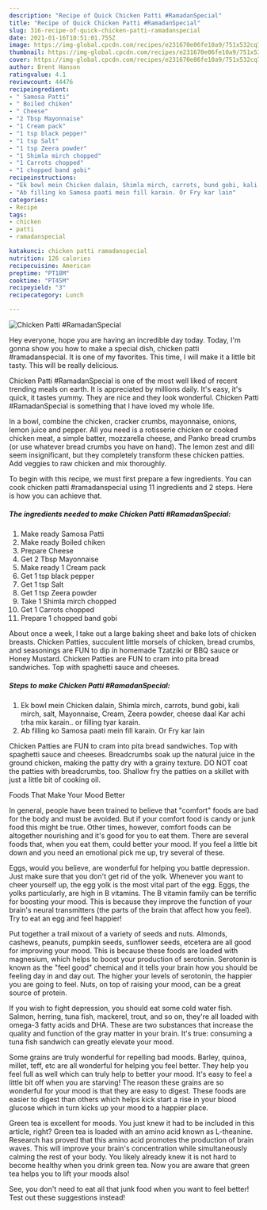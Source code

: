 ```yaml
---
description: "Recipe of Quick Chicken Patti #RamadanSpecial"
title: "Recipe of Quick Chicken Patti #RamadanSpecial"
slug: 316-recipe-of-quick-chicken-patti-ramadanspecial
date: 2021-01-16T10:51:01.755Z
image: https://img-global.cpcdn.com/recipes/e231670e06fe10a9/751x532cq70/chicken-patti-ramadanspecial-recipe-main-photo.jpg
thumbnail: https://img-global.cpcdn.com/recipes/e231670e06fe10a9/751x532cq70/chicken-patti-ramadanspecial-recipe-main-photo.jpg
cover: https://img-global.cpcdn.com/recipes/e231670e06fe10a9/751x532cq70/chicken-patti-ramadanspecial-recipe-main-photo.jpg
author: Brent Hanson
ratingvalue: 4.1
reviewcount: 44476
recipeingredient:
- " Samosa Patti"
- " Boiled chiken"
- " Cheese"
- "2 Tbsp Mayonnaise"
- "1 Cream pack"
- "1 tsp black pepper"
- "1 tsp Salt"
- "1 tsp Zeera powder"
- "1 Shimla mirch chopped"
- "1 Carrots chopped"
- "1 chopped band gobi"
recipeinstructions:
- "Ek bowl mein Chicken dalain, Shimla mirch, carrots, bund gobi, kali mirch, salt, Mayonnaise, Cream, Zeera powder, cheese daal Kar achi trha mix karain.. or filling tyar karain."
- "Ab filling ko Samosa paati mein fill karain. Or Fry kar lain"
categories:
- Recipe
tags:
- chicken
- patti
- ramadanspecial

katakunci: chicken patti ramadanspecial 
nutrition: 126 calories
recipecuisine: American
preptime: "PT18M"
cooktime: "PT45M"
recipeyield: "3"
recipecategory: Lunch

---
```



![Chicken Patti #RamadanSpecial](https://img-global.cpcdn.com/recipes/e231670e06fe10a9/751x532cq70/chicken-patti-ramadanspecial-recipe-main-photo.jpg)

Hey everyone, hope you are having an incredible day today. Today, I'm gonna show you how to make a special dish, chicken patti #ramadanspecial. It is one of my favorites. This time, I will make it a little bit tasty. This will be really delicious.

Chicken Patti #RamadanSpecial is one of the most well liked of recent trending meals on earth. It is appreciated by millions daily. It's easy, it's quick, it tastes yummy. They are nice and they look wonderful. Chicken Patti #RamadanSpecial is something that I have loved my whole life.

In a bowl, combine the chicken, cracker crumbs, mayonnaise, onions, lemon juice and pepper. All you need is a rotisserie chicken or cooked chicken meat, a simple batter, mozzarella cheese, and Panko bread crumbs (or use whatever bread crumbs you have on hand). The lemon zest and dill seem insignificant, but they completely transform these chicken patties. Add veggies to raw chicken and mix thoroughly.


To begin with this recipe, we must first prepare a few ingredients. You can cook chicken patti #ramadanspecial using 11 ingredients and 2 steps. Here is how you can achieve that.

<!--inarticleads1-->

##### The ingredients needed to make Chicken Patti #RamadanSpecial:

1. Make ready  Samosa Patti
1. Make ready  Boiled chiken
1. Prepare  Cheese
1. Get 2 Tbsp Mayonnaise
1. Make ready 1 Cream pack
1. Get 1 tsp black pepper
1. Get 1 tsp Salt
1. Get 1 tsp Zeera powder
1. Take 1 Shimla mirch chopped
1. Get 1 Carrots chopped
1. Prepare 1 chopped band gobi


About once a week, I take out a large baking sheet and bake lots of chicken breasts. Chicken Patties, succulent little morsels of chicken, bread crumbs, and seasonings are FUN to dip in homemade Tzatziki or BBQ sauce or Honey Mustard. Chicken Patties are FUN to cram into pita bread sandwiches. Top with spaghetti sauce and cheeses. 

<!--inarticleads2-->

##### Steps to make Chicken Patti #RamadanSpecial:

1. Ek bowl mein Chicken dalain, Shimla mirch, carrots, bund gobi, kali mirch, salt, Mayonnaise, Cream, Zeera powder, cheese daal Kar achi trha mix karain.. or filling tyar karain.
1. Ab filling ko Samosa paati mein fill karain. Or Fry kar lain


Chicken Patties are FUN to cram into pita bread sandwiches. Top with spaghetti sauce and cheeses. Breadcrumbs soak up the natural juice in the ground chicken, making the patty dry with a grainy texture. DO NOT coat the patties with breadcrumbs, too. Shallow fry the patties on a skillet with just a little bit of cooking oil. 

Foods That Make Your Mood Better


In general, people have been trained to believe that "comfort" foods are bad for the body and must be avoided. But if your comfort food is candy or junk food this might be true. Other times, however, comfort foods can be altogether nourishing and it's good for you to eat them. There are several foods that, when you eat them, could better your mood. If you feel a little bit down and you need an emotional pick me up, try several of these.

Eggs, would you believe, are wonderful for helping you battle depression. Just make sure that you don't get rid of the yolk. Whenever you want to cheer yourself up, the egg yolk is the most vital part of the egg. Eggs, the yolks particularly, are high in B vitamins. The B vitamin family can be terrific for boosting your mood. This is because they improve the function of your brain's neural transmitters (the parts of the brain that affect how you feel). Try to eat an egg and feel happier!

Put together a trail mixout of a variety of seeds and nuts. Almonds, cashews, peanuts, pumpkin seeds, sunflower seeds, etcetera are all good for improving your mood. This is because these foods are loaded with magnesium, which helps to boost your production of serotonin. Serotonin is known as the "feel good" chemical and it tells your brain how you should be feeling day in and day out. The higher your levels of serotonin, the happier you are going to feel. Nuts, on top of raising your mood, can be a great source of protein.

If you wish to fight depression, you should eat some cold water fish. Salmon, herring, tuna fish, mackerel, trout, and so on, they're all loaded with omega-3 fatty acids and DHA. These are two substances that increase the quality and function of the gray matter in your brain. It's true: consuming a tuna fish sandwich can greatly elevate your mood. 

Some grains are truly wonderful for repelling bad moods. Barley, quinoa, millet, teff, etc are all wonderful for helping you feel better. They help you feel full as well which can truly help to better your mood. It's easy to feel a little bit off when you are starving! The reason these grains are so wonderful for your mood is that they are easy to digest. These foods are easier to digest than others which helps kick start a rise in your blood glucose which in turn kicks up your mood to a happier place.

Green tea is excellent for moods. You just knew it had to be included in this article, right? Green tea is loaded with an amino acid known as L-theanine. Research has proved that this amino acid promotes the production of brain waves. This will improve your brain's concentration while simultaneously calming the rest of your body. You likely already knew it is not hard to become healthy when you drink green tea. Now you are aware that green tea helps you to lift your moods also!

See, you don't need to eat all that junk food when you want to feel better! Test out  these suggestions  instead!

